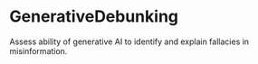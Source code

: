 # GenerativeDebunking
Assess ability of generative AI to identify and explain fallacies in misinformation.
